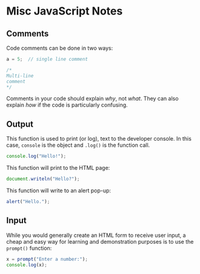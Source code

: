 # Misc JavaScript Notes

## Comments
Code comments can be done in two ways:
```javascript
a = 5;  // single line comment

/*
Multi-line
comment
*/
 ```

Comments in your code should explain *why*, not *what*. They can also explain *how* if the code is particularly confusing.

## Output

This function is used to print (or log), text to the developer console. In this case, `console` is the object and `.log()` is the function call.

```javascript
console.log("Hello!");
```

This function will print to the HTML page:

```javascript
document.writeln("Hello?");
```

This function will write to an alert pop-up:
```javascript
alert("Hello.");
```

## Input

While you would generally create an HTML form to receive user input, a cheap and easy way for learning and demonstration purposes is to use the `prompt()` function:

```javascript
x = prompt("Enter a number:");
console.log(x);
```
